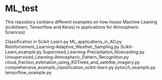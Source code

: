 # ML_test

This repository contians different examples on how house Machine Leaning (scikitlearn, Tensorflow and Keras) in applications for Atmospheric Sciences)

Classification in Scikit-Learn.py
ML_applications_in_AO.py
Reinforcement_Learning-Adaptive_Weather_Sampling.py
Scikit-Learn_example.py
Supervised_Learning-Precipitation_Nowcasting.py
Unsupervised_Learning-Atmospheric_Pattern_Recognition.py
cloud_fraction_estimation_using_KDTreee_and_satellite_imagery.py
comprehensive_example_classification_scikit-learn.py
pytorch_example.py
tensorflow_example.py
